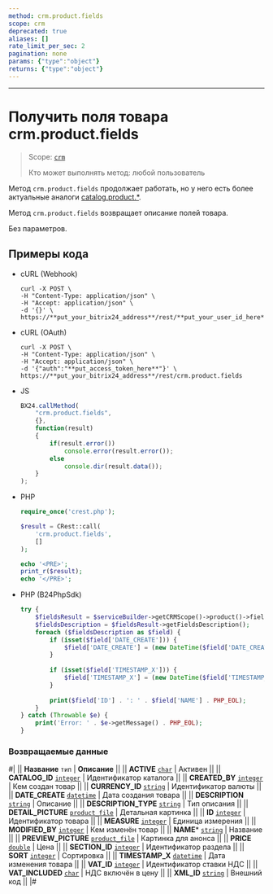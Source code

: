 ```yaml
---
method: crm.product.fields
scope: crm
deprecated: true
aliases: []
rate_limit_per_sec: 2
pagination: none
params: {"type":"object"}
returns: {"type":"object"}
---
```



---

# Получить поля товара crm.product.fields

> Scope: [`crm`](../../../scopes/permissions.md)
>
> Кто может выполнять метод: любой пользователь



Метод `crm.product.fields` продолжает работать, но у него есть более актуальные аналоги [catalog.product.*](../../../catalog/product/index.md).



Метод `crm.product.fields` возвращает описание полей товара.

Без параметров.

## Примеры кода





- cURL (Webhook)

    ```http
    curl -X POST \
    -H "Content-Type: application/json" \
    -H "Accept: application/json" \
    -d '{}' \
    https://**put_your_bitrix24_address**/rest/**put_your_user_id_here**/**put_your_webbhook_here**/crm.product.fields
   ```

- cURL (OAuth)

    ```http
    curl -X POST \
    -H "Content-Type: application/json" \
    -H "Accept: application/json" \
    -d '{"auth":"**put_access_token_here**"}' \
    https://**put_your_bitrix24_address**/rest/crm.product.fields
    ```

- JS

    ```js
    BX24.callMethod(
        "crm.product.fields",
        {},
        function(result)
        {
            if(result.error())
                console.error(result.error());
            else
                console.dir(result.data());
        }
    );
    ```

- PHP

    ```php
    require_once('crest.php');

    $result = CRest::call(
        'crm.product.fields',
        []
    );

    echo '<PRE>';
    print_r($result);
    echo '</PRE>';
    ```

- PHP (B24PhpSdk)

    ```php        
    try {
        $fieldsResult = $serviceBuilder->getCRMScope()->product()->fields();
        $fieldsDescription = $fieldsResult->getFieldsDescription();
        foreach ($fieldsDescription as $field) {
            if (isset($field['DATE_CREATE'])) {
                $field['DATE_CREATE'] = (new DateTime($field['DATE_CREATE']))->format(DateTime::ATOM);
            }
            
            if (isset($field['TIMESTAMP_X'])) {
                $field['TIMESTAMP_X'] = (new DateTime($field['TIMESTAMP_X']))->format(DateTime::ATOM);
            }
            
            print($field['ID'] . ': ' . $field['NAME'] . PHP_EOL);
        }
    } catch (Throwable $e) {
        print('Error: ' . $e->getMessage() . PHP_EOL);
    }
    ```



### Возвращаемые данные



#|
|| **Название**
`тип` | **Описание** ||
|| **ACTIVE**
[`char`](../../../data-types.md) | Активен  ||
|| **CATALOG_ID**
[`integer`](../../../data-types.md) | Идентификатор каталога  ||
|| **CREATED_BY**
[`integer`](../../../data-types.md) | Кем создан товар  ||
|| **CURRENCY_ID**
[`string`](../../../data-types.md) | Идентификатор валюты  ||
|| **DATE_CREATE**
[`datetime`](../../../data-types.md) | Дата создания товара  ||
|| **DESCRIPTION**
[`string`](../../../data-types.md) | Описание  ||
|| **DESCRIPTION_TYPE**
[`string`](../../../data-types.md) | Тип описания  ||
|| **DETAIL_PICTURE**
[`product_file`](../../../data-types.md) | Детальная картинка  ||
|| **ID**
[`integer`](../../../data-types.md) | Идентификатор товара  ||
|| **MEASURE**
[`integer`](../../../data-types.md) | Единица измерения  ||
|| **MODIFIED_BY**
[`integer`](../../../data-types.md) | Кем изменён товар  ||
|| **NAME***
[`string`](../../../data-types.md) | Название  ||
|| **PREVIEW_PICTURE**
[`product_file`](../../../data-types.md) | Картинка для анонса  ||
|| **PRICE**
[`double`](../../../data-types.md) | Цена  ||
|| **SECTION_ID**
[`integer`](../../../data-types.md) | Идентификатор раздела  ||
|| **SORT**
[`integer`](../../../data-types.md) | Сортировка  ||
|| **TIMESTAMP_X**
[`datetime`](../../../data-types.md) | Дата изменения товара  ||
|| **VAT_ID**
[`integer`](../../../data-types.md) | Идентификатор ставки НДС  ||
|| **VAT_INCLUDED**
[`char`](../../../data-types.md) | НДС включён в цену  ||
|| **XML_ID**
[`string`](../../../data-types.md) | Внешний код  ||
|#
